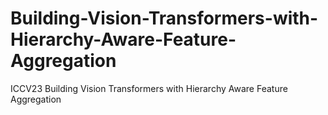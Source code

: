 # Building-Vision-Transformers-with-Hierarchy-Aware-Feature-Aggregation
ICCV23 Building Vision Transformers with Hierarchy Aware Feature Aggregation
